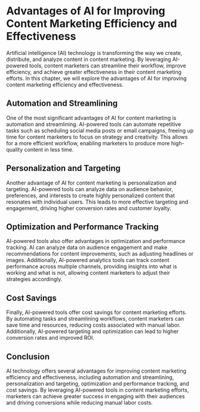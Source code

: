Advantages of AI for Improving Content Marketing Efficiency and Effectiveness
===========================================================================================================================================

Artificial intelligence (AI) technology is transforming the way we create, distribute, and analyze content in content marketing. By leveraging AI-powered tools, content marketers can streamline their workflow, improve efficiency, and achieve greater effectiveness in their content marketing efforts. In this chapter, we will explore the advantages of AI for improving content marketing efficiency and effectiveness.

Automation and Streamlining
---------------------------

One of the most significant advantages of AI for content marketing is automation and streamlining. AI-powered tools can automate repetitive tasks such as scheduling social media posts or email campaigns, freeing up time for content marketers to focus on strategy and creativity. This allows for a more efficient workflow, enabling marketers to produce more high-quality content in less time.

Personalization and Targeting
-----------------------------

Another advantage of AI for content marketing is personalization and targeting. AI-powered tools can analyze data on audience behavior, preferences, and interests to create highly personalized content that resonates with individual users. This leads to more effective targeting and engagement, driving higher conversion rates and customer loyalty.

Optimization and Performance Tracking
-------------------------------------

AI-powered tools also offer advantages in optimization and performance tracking. AI can analyze data on audience engagement and make recommendations for content improvements, such as adjusting headlines or images. Additionally, AI-powered analytics tools can track content performance across multiple channels, providing insights into what is working and what is not, allowing content marketers to adjust their strategies accordingly.

Cost Savings
------------

Finally, AI-powered tools offer cost savings for content marketing efforts. By automating tasks and streamlining workflows, content marketers can save time and resources, reducing costs associated with manual labor. Additionally, AI-powered targeting and optimization can lead to higher conversion rates and improved ROI.

Conclusion
----------

AI technology offers several advantages for improving content marketing efficiency and effectiveness, including automation and streamlining, personalization and targeting, optimization and performance tracking, and cost savings. By leveraging AI-powered tools in content marketing efforts, marketers can achieve greater success in engaging with their audiences and driving conversions while reducing manual labor costs.

